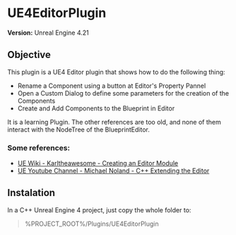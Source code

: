 # UE4EditorPlugin

**Version:** Unreal Engine 4.21

## Objective

This plugin is a UE4 Editor plugin that shows how to do the following thing:

- Rename a Component using a button at Editor's Property Pannel 
- Open a Custom Dialog to define some parameters for the creation
    of the Components
- Create and Add Components to the Blueprint in Editor

It is a learning Plugin. The other references are too old, and none of them interact with the NodeTree of the BlueprintEditor.

### Some references:
- [UE Wiki - Karltheawesome - Creating an Editor Module](https://wiki.unrealengine.com/Creating_an_Editor_Module)
- [UE Youtube Channel - Michael Noland - C++ Extending the Editor](https://www.youtube.com/watch?v=zg_VstBxDi8)

## Instalation

In a C++ Unreal Engine 4 project, just copy the whole folder to:

> %PROJECT_ROOT%/Plugins/UE4EditorPlugin

